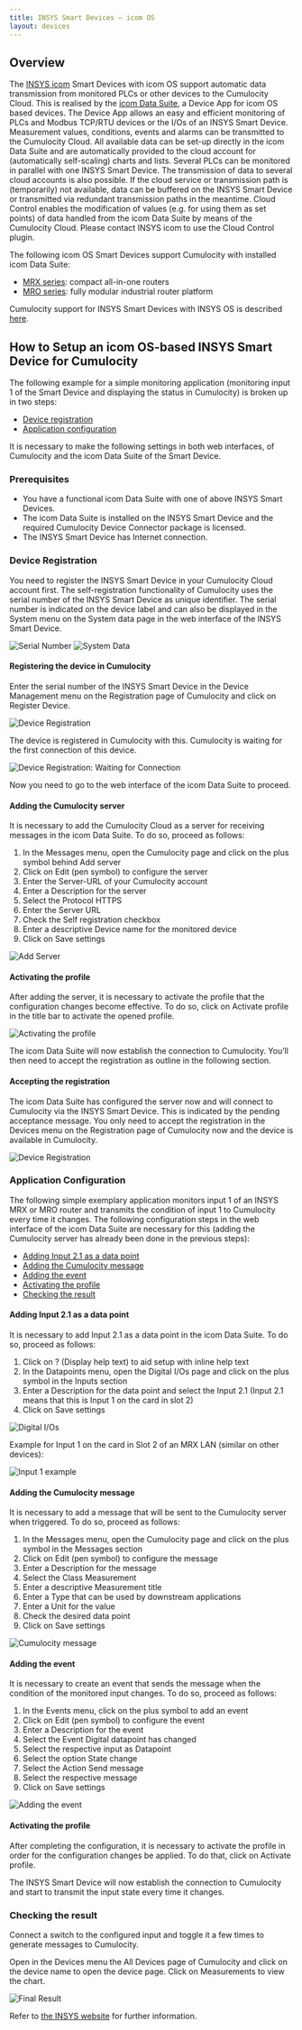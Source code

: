 ```yaml
---
title: INSYS Smart Devices – icom OS
layout: devices
---
```


## Overview

The [INSYS icom](http://www.insys-icom.com/) Smart Devices with icom OS support automatic data transmission from monitored PLCs or other devices to the Cumulocity Cloud. This is realised by the [icom Data Suite](https://www.insys-icom.de/icom-data-suite), a Device App for icom OS based devices. The Device App allows an easy and efficient monitoring of PLCs and Modbus TCP/RTU devices or the I/Os of an INSYS Smart Device. Measurement values, conditions, events and alarms can be transmitted to the Cumulocity Cloud. All available data can be set-up directly in the icom Data Suite and are automatically provided to the cloud account for (automatically self-scaling) charts and lists. Several PLCs can be monitored in parallel with one INSYS Smart Device. The transmission of data to several cloud accounts is also possible. If the cloud service or transmission path is (temporarily) not available, data can be buffered on the INSYS Smart Device or transmitted via redundant transmission paths in the meantime. Cloud Control enables the modification of values (e.g. for using them as set points) of data handled from the icom Data Suite by means of the Cumulocity Cloud. Please contact INSYS icom to use the Cloud Control plugin.

The following icom OS Smart Devices support Cumulocity with installed icom Data Suite:

* [MRX series](http://insys-icom.com/mrx): compact all-in-one routers
* [MRO series](http://insys-icom.com/mro): fully modular industrial router platform

Cumulocity support for INSYS Smart Devices with INSYS OS is described [here](/guides/devices/insys).

## How to Setup an icom OS-based INSYS Smart Device for Cumulocity

The following example for a simple monitoring application (monitoring input 1 of the Smart Device and displaying the status in Cumulocity) is broken up in two steps:

* [Device registration](/guides/devices/icom#device-registration)
* [Application configuration](/guides/devices/icom#application-configuration)

It is necessary to make the following settings in both web interfaces, of Cumulocity and the icom Data Suite of the Smart Device.

### Prerequisites

* You have a functional icom Data Suite with one of above INSYS Smart Devices.
* The icom Data Suite is installed on the INSYS Smart Device and the required Cumulocity Device Connector package is licensed.
* The INSYS Smart Device has Internet connection.

### Device Registration

You need to register the INSYS Smart Device in your Cumulocity Cloud account first. The self-registration functionality of Cumulocity uses the serial number of the INSYS Smart Device as unique identifier. The serial number is indicated on the device label and can also be displayed in the System menu on the System data page in the web interface of the INSYS Smart Device.

![Serial Number](/guides/devices/icom/serialNumber.png)
![System Data](/guides/devices/icom/systemData.png)

#### Registering the device in Cumulocity

Enter the serial number of the INSYS Smart Device in the Device Management menu on the Registration page of Cumulocity and click on Register Device.

![Device Registration](/guides/devices/insys/deviceRegistration.png)

The device is registered in Cumulocity with this. Cumulocity is waiting for the first connection of this device.

![Device Registration: Waiting for Connection](/guides/devices/insys/deviceRegistrationWaiting.png)

Now you need to go to the web interface of the icom Data Suite to proceed.

#### Adding the Cumulocity server

It is necessary to add the Cumulocity Cloud as a server for receiving messages in the icom Data Suite. To do so, proceed as follows:

1.	In the Messages menu, open the Cumulocity page and click on the plus symbol behind Add server
2.	Click on Edit (pen symbol) to configure the server
3.	Enter the Server-URL of your Cumulocity account
4.	Enter a Description for the server
5.	Select the Protocol HTTPS
6.	Enter the Server URL
7.	Check the Self registration checkbox
8.	Enter a descriptive Device name for the monitored device
9.	Click on Save settings

![Add Server](/guides/devices/icom/addServer.png)

#### Activating the profile

After adding the server, it is necessary to activate the profile that the configuration changes become effective. To do so, click on Activate profile in the title bar to activate the opened profile.

![Activating the profile](/guides/devices/icom/activateProfile.png)

The icom Data Suite will now establish the connection to Cumulocity. You’ll then need to accept the registration as outline in the following section.

#### Accepting the registration

The icom Data Suite has configured the server now and will connect to Cumulocity via the INSYS Smart Device. This is indicated by the pending acceptance message. You only need to accept the registration in the Devices menu on the Registration page of Cumulocity now and the device is available in Cumulocity.

![Device Registration](/guides/devices/insys/deviceRegistrationPending.png)

### Application Configuration

The following simple exemplary application monitors input 1 of an INSYS MRX or MRO router and transmits the condition of input 1 to Cumulocity every time it changes. The following configuration steps in the web interface of the icom Data Suite are necessary for this (adding the Cumulocity server has already been done in the previous steps):

* [Adding Input 2.1 as a data point](/guides/devices/icom#adding-input-2-1-as-a-data-point)
* [Adding the Cumulocity message](/guides/devices/icom#adding-the-cumulocity-message)
* [Adding the event](/guides/devices/icom#adding-the-event)
* [Activating the profile](/guides/devices/icom#activating-the-profile)
* [Checking the result](/guides/devices/icom#checking-the-result)

#### Adding Input 2.1 as a data point

It is necessary to add Input 2.1 as a data point in the icom Data Suite. To do so, proceed as follows:

1.	Click on ? (Display help text) to aid setup with inline help text
2.	In the Datapoints menu, open the Digital I/Os page and click on the plus symbol in the Inputs section
3.	Enter a Description for the data point and select the Input 2.1 (Input 2.1 means that this is Input 1 on the card in slot 2)
4.	Click on Save settings

![Digital I/Os](/guides/devices/icom/digitalIO.png)

Example for Input 1 on the card in Slot 2 of an MRX LAN (similar on other devices):

![Input 1 example](/guides/devices/icom/input1Example.png)

#### Adding the Cumulocity message

It is necessary to add a message that will be sent to the Cumulocity server when triggered. To do so, proceed as follows:

1.	In the Messages menu, open the Cumulocity page and click on the plus symbol in the Messages section
2.	Click on Edit (pen symbol) to configure the message
3.	Enter a Description for the message
4.	Select the Class Measurement
5.	Enter a descriptive Measurement title
6.	Enter a Type that can be used by downstream applications
7.	Enter a Unit for the value
8.	Check the desired data point
9.	Click on Save settings

![Cumulocity message](/guides/devices/icom/cumulocityMessage.png)

#### Adding the event

It is necessary to create an event that sends the message when the condition of the monitored input changes. To do so, proceed as follows:

1.	In the Events menu, click on the plus symbol to add an event
2.	Click on Edit (pen symbol) to configure the event
3.	Enter a Description for the event
4.	Select the Event Digital datapoint has changed
5.	Select the respective input as Datapoint
6.	Select the option State change
7.	Select the Action Send message
8.	Select the respective message
9.	Click on Save settings

![Adding the event](/guides/devices/icom/addingEvent.png)

#### Activating the profile

After completing the configuration, it is necessary to activate the profile in order for the configuration changes be applied. To do that, click on Activate profile.

The INSYS Smart Device will now establish the connection to Cumulocity and start to transmit the input state every time it changes.

### Checking the result

Connect a switch to the configured input and toggle it a few times to generate messages to Cumulocity.

Open in the Devices menu the All Devices page of Cumulocity and click on the device name to open the device page. Click on Measurements to view the chart.

![Final Result](/guides/devices/icom/finalResult.png)

Refer to [the INSYS website](https://www.insys-icom.com/monitoring-app) for further information.
